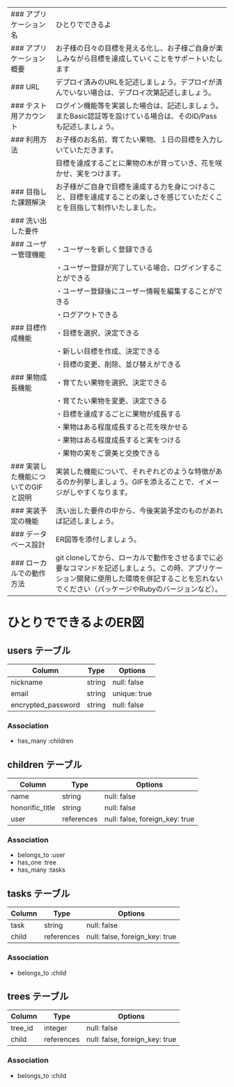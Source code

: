 |                                 |                                                                                                          |
| ------------------------------- | -------------------------------------------------------------------------------------------------------- |
| ### アプリケーション名             | ひとりでできるよ |
| ### アプリケーション概要            | お子様の日々の目標を見える化し、お子様ご自身が楽しみながら目標を達成していくことをサポートいたします |
| ### URL                          | デプロイ済みのURLを記述しましょう。デプロイが済んでいない場合は、デプロイ次第記述しましょう。 |
| ### テスト用アカウント              | ログイン機能等を実装した場合は、記述しましょう。またBasic認証等を設けている場合は、そのID/Passも記述しましょう。 |
| ### 利用方法                      | お子様のお名前、育てたい果物、１日の目標を入力しいていただきます。 |
|                                 | 目標を達成するごとに果物の木が育っていき、花を咲かせ、実をつけます。 |
| ### 目指した課題解決               | お子様がご自身で目標を達成する力を身につけること、目標を達成することの楽しさを感じていただくことを目指して制作いたしました。 |
| ### 洗い出した要件                | |
| ### ユーザー管理機能              | ・ユーザーを新しく登録できる |
|                                |・ユーザー登録が完了している場合、ログインすることができる |
|                                |・ユーザー登録後にユーザー情報を編集することができる |
|                                |・ログアウトできる |
| ### 目標作成機能                 | ・目標を選択、決定できる |
|                                |・新しい目標を作成、決定できる |
|                                |・目標の変更、削除、並び替えができる |
| ### 果物成長機能                 | ・育てたい果物を選択、決定できる |
|                                |・育てたい果物を変更、決定できる |
|                                |・目標を達成するごとに果物が成長する |
|                                |・果物はある程度成長すると花を咲かせる |
|                                |・果物はある程度成長すると実をつける |
|                                |・果物の実をご褒美と交換できる |
| ### 実装した機能についてのGIFと説明 | 実装した機能について、それぞれどのような特徴があるのか列挙しましょう。GIFを添えることで、イメージがしやすくなります。 |
| ### 実装予定の機能               | 洗い出した要件の中から、今後実装予定のものがあれば記述しましょう。 |
| ### データベース設計             | ER図等を添付しましょう。 |
| ### ローカルでの動作方法          | git cloneしてから、ローカルで動作をさせるまでに必要なコマンドを記述しましょう。この時、アプリケーション開発に使用した環境を併記することを忘れないでください（パッケージやRubyのバージョンなど）。 |

# ひとりでできるよのER図

## users テーブル

| Column             | Type   | Options      |
| ------------------ | ------ | ------------ |
| nickname           | string | null: false  |
| email              | string | unique: true |
| encrypted_password | string | null: false  |

### Association

- has_many :children

## children テーブル

| Column          | Type       | Options                        |
| --------------- | ---------- | ------------------------------ |
| name            | string     | null: false                    |
| honorific_title | string     | null: false                    |
| user            | references | null: false, foreign_key: true |

### Association

- belongs_to :user
- has_one :tree
- has_many :tasks

## tasks テーブル

| Column | Type       | Options                        |
| ------ | -----------| ------------------------------ |
| task   | string     | null: false                    |
| child  | references | null: false, foreign_key: true |

### Association

- belongs_to :child

## trees テーブル

| Column  | Type       | Options                        |
| ------- | ---------- | ------------------------------ |
| tree_id | integer    | null: false                    |
| child   | references | null: false, foreign_key: true |

### Association

- belongs_to :child